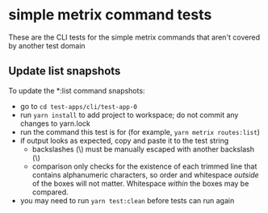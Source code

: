 # simple metrix command tests

These are the CLI tests for the simple metrix commands that aren't covered by another test domain

## Update list snapshots

To update the \*:list command snapshots:

- go to `cd test-apps/cli/test-app-0`
- run `yarn install` to add project to workspace; do not commit any changes to yarn.lock
- run the command this test is for (for example, `yarn metrix routes:list`)
- if output looks as expected, copy and paste it to the test string
  - backslashes (\\) must be manually escaped with another backslash (\\)
  - comparison only checks for the existence of each trimmed line that contains alphanumeric characters, so order and whitespace _outside_ of the boxes will not matter. Whitespace _within_ the boxes may be compared.
- you may need to run `yarn test:clean` before tests can run again
